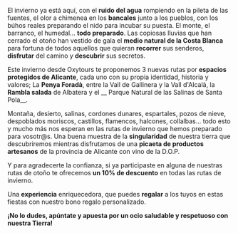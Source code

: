 El invierno ya está aquí, con el __ruido del agua__ rompiendo en la pileta de las fuentes, el olor a chimenea en los __bancales__ junto a los pueblos, con los búhos reales preparando el nido para incubar su puesta.  El monte, el barranco, el humedal... __todo preparado__. Las copiosas lluvias que han cerrado el otoño han vestido de gala el __medio natural de la Costa Blanca__ para fortuna de todos aquellos que quieran __recorrer__ sus senderos, __disfrutar__ del camino y __descubrir__ sus secretos.

Este invierno desde Oxytours te proponemos 3 nuevas rutas por __espacios protegidos de Alicante__, cada uno con su propia identidad, historia y valores; La __Penya Foradà__, entre la Vall de Gallinera y la Vall d'Alcalà, la __Rambla salada__ de Albatera y el __ Parque Natural de las Salinas de Santa Pola__.

Montaña, desierto, salinas, cordones dunares, espartales, pozos de nieve, despoblados moriscos, castillos, flamencos, halcones, collalbas... todo esto y mucho más nos esperan en las rutas de invierno que hemos preparado para vosotr@s. Una buena muestra de la __singularidad__ de nuestra tierra que descubriremos mientras disfrutamos de una __picaeta de productos artesanos__ de la provincia de Alicante con vino de la D.O.P.

Y para agradecerte la confianza, si ya participaste en alguna de nuestras rutas de otoño te ofrecemos __un 10% de descuento__ en todas las rutas de invierno.

Una __experiencia__ enriquecedora, que puedes __regalar__ a los tuyos en estas fiestas con nuestro bono regalo personalizado.

__¡No lo dudes, apúntate y apuesta por un ocio saludable y respetuoso con nuestra Tierra!__
